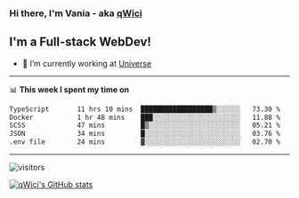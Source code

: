 ### Hi there, I'm Vania - aka [qWici][website]

## I'm a Full-stack WebDev!
- 🔭 I’m currently working at [Universe][universe]

---

📊 **This week I spent my time on**
<!--START_SECTION:waka-->

```txt
TypeScript       11 hrs 10 mins  ██████████████████▒░░░░░░   73.30 %
Docker           1 hr 48 mins    ███░░░░░░░░░░░░░░░░░░░░░░   11.88 %
SCSS             47 mins         █▒░░░░░░░░░░░░░░░░░░░░░░░   05.21 %
JSON             34 mins         █░░░░░░░░░░░░░░░░░░░░░░░░   03.76 %
.env file        24 mins         ▓░░░░░░░░░░░░░░░░░░░░░░░░   02.70 %
```

<!--END_SECTION:waka-->

---

![visitors](https://visitor-badge.glitch.me/badge?page_id=qWici)


[![qWici's GitHub stats](https://github-readme-stats.vercel.app/api?username=qWici)](https://github.com/qWici/github-readme-stats)

[website]: https://devkucher.com
[twitter]: https://twitter.com/KucherDev
[linkedin]: https://www.linkedin.com/in/ivankucher
[universe]: https://universeapps.limited
